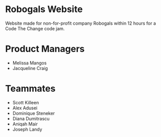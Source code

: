 # Robogals Website
Website made for non-for-profit company Robogals within 12 hours for a Code The Change code jam.

# Product Managers
<ul>
<li>Melissa Mangos</li>
<li>Jacqueline Craig</li>
</ul>

# Teammates
<ul>
<li>Scott Killeen</li>
<li>Alex Adusei</li>
<li>Dominique Steneker</li>
<li>Diana Dumitrascu</li>
<li>Aniqah Mair</li>
<li>Joseph Landy</li>
</ul>
